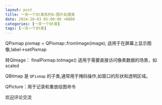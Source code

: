 ```yaml
---
layout: post
title: 一天一个Qt类系列6:图片处理类
date: 2024-10-03 05:00:00 +0800
categories: [一天一个Qt类]
tags: [一天一个Qt类]
---
```


QPixmap pixmap = QPixmap::fromImage(image); 适用于在屏幕上显示图像,label->setPixmap

转QImage： finalPixmap.toImage()   适用于需要直接访问像素数据的场景，如scaled

QBitmap  是 `QPixmap` 的子类,通常用于掩码操作,如窗口的形状和透明区域。

QPicture：用于记录和重放绘图命令

欢迎评论交流
